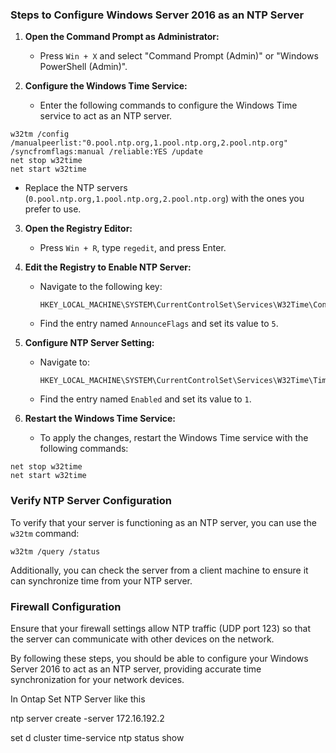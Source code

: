 ### Steps to Configure Windows Server 2016 as an NTP Server

1. **Open the Command Prompt as Administrator:**
   - Press `Win + X` and select "Command Prompt (Admin)" or "Windows PowerShell (Admin)".

2. **Configure the Windows Time Service:**
   - Enter the following commands to configure the Windows Time service to act as an NTP server.

```shell
w32tm /config /manualpeerlist:"0.pool.ntp.org,1.pool.ntp.org,2.pool.ntp.org" /syncfromflags:manual /reliable:YES /update
net stop w32time
net start w32time
```
   - Replace the NTP servers (`0.pool.ntp.org,1.pool.ntp.org,2.pool.ntp.org`) with the ones you prefer to use.

3. **Open the Registry Editor:**
   - Press `Win + R`, type `regedit`, and press Enter.

4. **Edit the Registry to Enable NTP Server:**
   - Navigate to the following key:
     ```
     HKEY_LOCAL_MACHINE\SYSTEM\CurrentControlSet\Services\W32Time\Config
     ```
   - Find the entry named `AnnounceFlags` and set its value to `5`.

5. **Configure NTP Server Setting:**
   - Navigate to:
     ```
     HKEY_LOCAL_MACHINE\SYSTEM\CurrentControlSet\Services\W32Time\TimeProviders\NtpServer
     ```
   - Find the entry named `Enabled` and set its value to `1`.

6. **Restart the Windows Time Service:**
   - To apply the changes, restart the Windows Time service with the following commands:

```shell
net stop w32time
net start w32time
```

### Verify NTP Server Configuration

To verify that your server is functioning as an NTP server, you can use the `w32tm` command:

```shell
w32tm /query /status
```

Additionally, you can check the server from a client machine to ensure it can synchronize time from your NTP server.

### Firewall Configuration

Ensure that your firewall settings allow NTP traffic (UDP port 123) so that the server can communicate with other devices on the network.

By following these steps, you should be able to configure your Windows Server 2016 to act as an NTP server, providing accurate time synchronization for your network devices.




In Ontap Set NTP Server like this

ntp server create -server 172.16.192.2

set d
cluster time-service ntp status show
